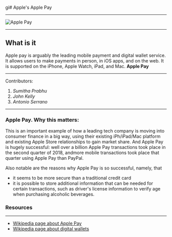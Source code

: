 gi# Apple's Apple Pay

---

![Apple Pay](https://wp-assets.wolt.com/wp-content/uploads/sites/3/2017/10/24105453/Apple_Pay_logo-1024x558-copy.png)

---
## What is it
Apple pay is arguably the leading mobile payment and digital wallet service. It allows users to make payments in person, in iOS apps, and on the web. It is supported on the iPhone, Apple Watch, iPad, and Mac. **Apple Pay**

---
Contributors:
1. *Sumitha Prabhu*
2. *John Kelly*
3. *Antonio Serrano*

---

### Apple Pay. Why this matters:

This is an important example of how a leading tech company is moving into consumer finance in a big way, using their existing iPh/iPad/Mac platform and existing Apple Store relationships to gain market share. And Apple Pay is hugely successful: well over a billion Apple Pay transactions took place in the second quarter of 2018, andmore mobile transactions took place that quarter using Apple Pay than PayPal.

Also notable are the reasons why Apple Pay is so successful, namely, that

- it seems to be more secure than a traditional credit card
- it is possible to store additional information that can be needed for certain transactions, such as driver's license information to verify age when purchasing alcoholic beverages.



### Resources
---
- [Wikipedia page about Apple Pay](https://en.wikipedia.org/wiki/Apple_Pay)
- [Wikipedia page about digital wallets](https://en.wikipedia.org/wiki/Digital_wallet)
